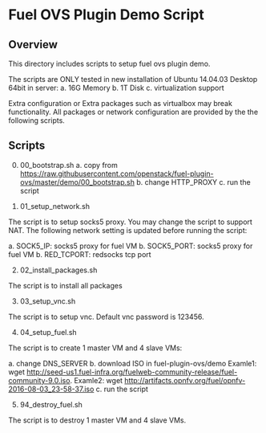 Fuel OVS Plugin Demo Script
===========================

Overview
--------

This directory includes scripts to setup fuel ovs plugin demo.

The scripts are ONLY tested in new installation of Ubuntu 14.04.03 Desktop
64bit in server:
a. 16G Memory
b. 1T Disk
c. virtualization support

Extra configuration or Extra packages such as virtualbox may break
functionality. All packages or network configuration are provided by the
the following scripts.

Scripts
-------

0. 00_bootstrap.sh
   a. copy from https://raw.githubusercontent.com/openstack/fuel-plugin-ovs/master/demo/00_bootstrap.sh
   b. change HTTP_PROXY
   c. run the script

1. 01_setup_network.sh

The script is to setup socks5 proxy. You may change the script to support
NAT. The following network setting is updated before running the script:

a. SOCK5_IP:  socks5 proxy for fuel VM
b. SOCK5_PORT: socks5 proxy for fuel VM
b. RED_TCPORT: redsocks tcp port

2. 02_install_packages.sh

The script is to install all packages

3. 03_setup_vnc.sh

The script is to setup vnc. Default vnc password is 123456.

4. 04_setup_fuel.sh

The script is to create 1 master VM and 4 slave VMs:

a. change DNS_SERVER
b. download ISO in fuel-plugin-ovs/demo
   Examle1: wget http://seed-us1.fuel-infra.org/fuelweb-community-release/fuel-community-9.0.iso.
   Examle2: wget http://artifacts.opnfv.org/fuel/opnfv-2016-08-03_23-58-37.iso
c. run the script

5. 94_destroy_fuel.sh

The script is to destroy 1 master VM and 4 slave VMs.
